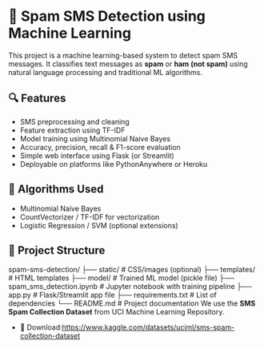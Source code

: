 # 📱 Spam SMS Detection using Machine Learning

This project is a machine learning-based system to detect spam SMS messages. It classifies text messages as **spam** or **ham (not spam)** using natural language processing and traditional ML algorithms.

## 🔍 Features

- SMS preprocessing and cleaning
- Feature extraction using TF-IDF
- Model training using Multinomial Naive Bayes
- Accuracy, precision, recall & F1-score evaluation
- Simple web interface using Flask (or Streamlit)
- Deployable on platforms like PythonAnywhere or Heroku

## 🧠 Algorithms Used

- Multinomial Naive Bayes
- CountVectorizer / TF-IDF for vectorization
- Logistic Regression / SVM (optional extensions)

## 📁 Project Structure

spam-sms-detection/
├── static/ # CSS/images (optional)
├── templates/ # HTML templates
├── model/ # Trained ML model (pickle file)
├── spam_sms_detection.ipynb # Jupyter notebook with training pipeline
├── app.py # Flask/Streamlit app file
├── requirements.txt # List of dependencies
└── README.md # Project documentation
We use the **SMS Spam Collection Dataset** from UCI Machine Learning Repository.  
- 📁 Download:https://www.kaggle.com/datasets/uciml/sms-spam-collection-dataset
  

